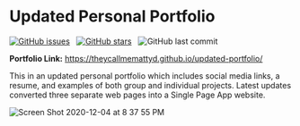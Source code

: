 # Updated Personal Portfolio  

[![GitHub issues](https://img.shields.io/github/issues/TheyCallMeMattyD/updated-portfolio?style=for-the-badge)](https://github.com/TheyCallMeMattyD/updated-portfolio/issues) &nbsp;
[![GitHub stars](https://img.shields.io/github/stars/TheyCallMeMattyD/updated-portfolio?style=for-the-badge)](https://github.com/TheyCallMeMattyD/updated-portfolio/stargazers) &nbsp;
![GitHub last commit](https://img.shields.io/github/last-commit/theycallmemattyd/updated-portfolio?style=for-the-badge)  


<b>Portfolio Link:</b> https://theycallmemattyd.github.io/updated-portfolio/

This in an updated personal portfolio which includes social media links, a resume, and examples of both group and individual projects. Latest updates converted three separate web pages into a Single Page App website.


![Screen Shot 2020-12-04 at 8 37 55 PM](https://user-images.githubusercontent.com/66084799/101229960-c0929100-3670-11eb-862f-c18f75559f3d.png)
